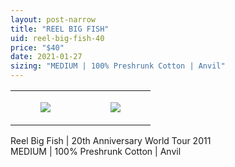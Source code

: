 ```yaml
---
layout: post-narrow
title: "REEL BIG FISH"
uid: reel-big-fish-40
price: "$40"
date: 2021-01-27
sizing: "MEDIUM | 100% Preshrunk Cotton | Anvil"
---
```




<table style="width:100%;"><tr><td style="vertical-align:top;">
      <figure class="tmblr-full" data-orig-height="2048" data-orig-width="1365" data-orig-src="https://concertshirts.netlify.app/shirts/0100/0100-01.jpg"><img src="https://64.media.tumblr.com/d06692aa626eac8b7dd4c89ae903ce87/2a6fda7a71f62f56-40/s540x810/b8288a4ec839f0a230639aba0b1e501d82e76e38.jpg" data-orig-height="2048" data-orig-width="1365" data-orig-src="https://concertshirts.netlify.app/shirts/0100/0100-01.jpg"/></figure></td>
    <td style="vertical-align:top;">
      <figure class="tmblr-full" data-orig-height="2048" data-orig-width="1365" data-orig-src="https://concertshirts.netlify.app/shirts/0100/0100-02.jpg"><img src="https://64.media.tumblr.com/39a600aa359b8f409fc1a058e78b47d5/2a6fda7a71f62f56-6a/s540x810/6c01cf13d9ad04240030fc4bedc00dc870bc98ee.jpg" data-orig-height="2048" data-orig-width="1365" data-orig-src="https://concertshirts.netlify.app/shirts/0100/0100-02.jpg"/></figure></td>
  </tr></table><p>
  Reel Big Fish | 20th Anniversary World Tour 2011<br/>MEDIUM | 100% Preshrunk Cotton | Anvil
</p>
